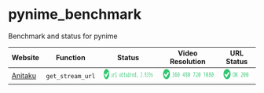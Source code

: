 # pynime_benchmark
Benchmark and status for pynime

| Website     | Function         | Status				| Video Resolution		| URL Status |
| ----------- | ---------------- | :------------------:	| ---------------------	| ---------- |
| [Anitaku](https://anitaku.to/) | `get_stream_url` | <img height="25" src="bench_result.png">	| <img height="25" src="resolution_result.png">	| <img height="25" src="url_status.png"> |